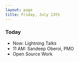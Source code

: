 ```yaml
---
layout: page
title: Friday, July 13th
---
```


### Today

* Now: Lightning Talks
* 11 AM: Sandeep Oberoi, PMO
* Open Source Work

